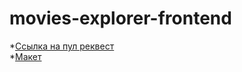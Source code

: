 # movies-explorer-frontend

*[Ссылка на пул реквест](https://github.com/komkovaa/movies-explorer-frontend/pull/15)  
*[Макет](https://www.figma.com/file/KM5r3VtMgiFtiPj5Q1UWpz/Diploma-(Copy)?node-id=891%3A3857)

